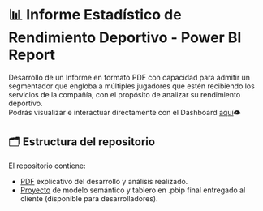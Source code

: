 # 📊 Informe Estadístico de Rendimiento Deportivo - Power BI Report
Desarrollo de un Informe en formato PDF con capacidad para admitir un segmentador que engloba a múltiples jugadores que estén recibiendo los servicios de la compañía, con el propósito de analizar su rendimiento deportivo.   
Podrás visualizar e interactuar directamente con el Dashboard [aquí](https://app.powerbi.com/view?r=eyJrIjoiZjU2ZGE4NzUtMDVlNi00ZGI4LTlmNGEtMmYwNDFhODNiZDc4IiwidCI6Ijg1MjI2NjJhLTVkYTctNGE1Zi05ZDM0LWFmNzAzNTM3NzIyZCIsImMiOjR9)👁️ 

## 🗂 Estructura del repositorio 

El repositorio contiene:
- [PDF](https://github.com/fransalasdat/portfolio/blob/main/3_Solucion_GiocaMeglio_IERD/3.%20Solucion%20GiocaMeglio%20IERD%20.pdf) explicativo del desarrollo y análisis realizado.
- [Proyecto](https://github.com/fransalasdat/portfolio/tree/main/3_Solucion_GiocaMeglio_IERD/Proyecto_pbip) de modelo semántico y tablero en .pbip final entregado al cliente (disponible para desarrolladores).


